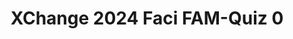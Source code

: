 ---
title: XChange 2024 Faci FAM-Quiz 0
redirect_to: https://docs.google.com/forms/d/e/1FAIpQLSdgfS5S2xhFHKfy4XFV5GAwF3QTq4fqQRcLcoEoxfA5vGLKGw/viewform?usp=sf_link
redirect_from: 
  - /XC24FAMQuiz0
  - /xc24famquiz0
---